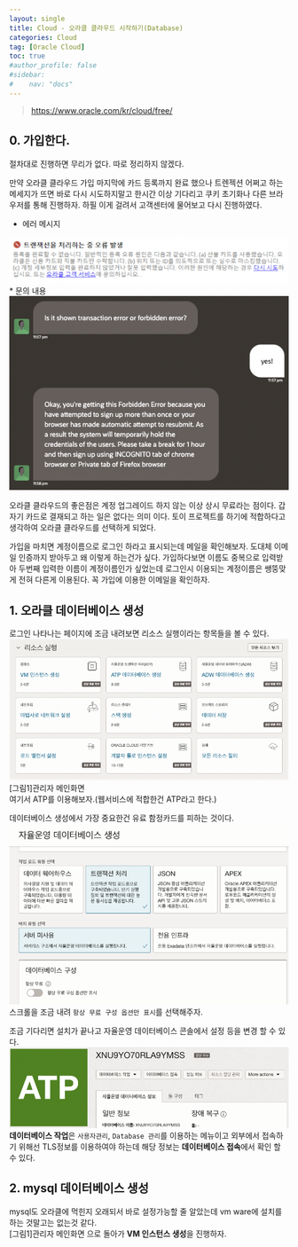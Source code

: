 ```yaml
---
layout: single
title: Cloud - 오라클 클라우드 시작하기(Database)
categories: Cloud
tag: [Oracle Cloud]
toc: true
#author_profile: false
#sidebar:
#    nav: "docs"
---
```



> https://www.oracle.com/kr/cloud/free/


## 0. 가입한다.
절차대로 진행하면 무리가 없다. 따로 정리하지 않겠다.   

만약 오라클 클라우드 가입 마지막에 카드 등록까지 완료 했으나 트렌젝션 어쩌고 하는 메세지가 뜨면 바로 다시 시도하지말고 한시간 이상 기다리고 쿠키 초기화나 다른 브라우저를 통해 진행하자.
하필 이게 걸려서 고객센터에 물어보고 다시 진행하였다.  
* 에러 메시지  
<img src="/images/cloud/img_2.png">  
* 문의 내용  
<img src="/images/cloud/img_3.png">

오라클 클라우드의 좋은점은 계정 업그레이드 하지 않는 이상 상시 무료라는 점이다. 갑자기 카드로 결재되고 하는 일은 없다는 의미 이다. 
토이 프로젝트를 하기에 적합하다고 생각하여 오라클 클라우드를 선택하게 되었다. 

가입을 마치면 계정이름으로 로그인 하라고 표시되는데 메일을 확인해보자. 도대체 이메일 인증까지 받아두고 왜 이렇게 하는건가 싶다.
가입하다보면 이름도 중복으로 입력받아 두번째 입력한 이름이 계정이름인가 싶었는데 로그인시 이용되는 계정이름은 쌩뚱맞게 전혀 다른게 이용된다. 꼭 가입에 이용한 이메일을 확인하자.

## 1. 오라클 데이터베이스 생성
로그인 나타나는 페이지에 조금 내려보면 리소스 실행이라는 항목들을 볼 수 있다.    
<img src="/images/cloud/img_4.png">  
[그림1]관리자 메인화면  
여기서 ATP를 이용해보자.(웹서비스에 적합한건 ATP라고 한다.)  

데이터베이스 생성에서 가장 중요한건 유료 함정카드를 피하는 것이다.
<img src="/images/cloud/img_5.png">   
스크롤을 조금 내려 `항상 무료 구성 옵션만 표시`를 선택해주자.  

조금 기다리면 설치가 끝나고 자율운영 데이터베이스 콘솔에서 설정 등을 변경 할 수 있다.    
<img src="/images/cloud/img_6.png">  
**데이터베이스 작업**은 `사용자관리`, `Database 관리`를 이용하는 메뉴이고 외부에서 접속하기 위해선 TLS정보를 이용하여야 하는데 해당 정보는 **데이터베이스 접속**에서 확인 할 수 있다.

## 2. mysql 데이터베이스 생성
mysql도 오라클에 먹힌지 오래되서 바로 설정가능할 줄 알았는데 vm ware에 설치를 하는 것말고는 없는것 같다.  
[그림1]관리자 메인화면 으로 돌아가 **VM 인스턴스 생성**을 진행하자.